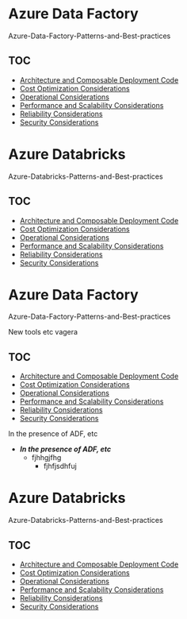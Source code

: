 # Azure Data Factory
Azure-Data-Factory-Patterns-and-Best-practices

## TOC
- [Architecture and Composable Deployment Code](docs/architecture.md)
- [Cost Optimization Considerations](docs/adfcostoptimization.md)
- [Operational Considerations](docs/adfoperational.md)
- [Performance and Scalability Considerations](docs/adfperformance.md)
- [Reliability Considerations](docs/adfreliability.md)
- [Security Considerations](docs/adfsecurity.md)  
 




# Azure Databricks
Azure-Databricks-Patterns-and-Best-practices

## TOC
- [Architecture and Composable Deployment Code](docs/architecture.md)
- [Cost Optimization Considerations](docs/costoptimization.md)
- [Operational Considerations](docs/operational.md)
- [Performance and Scalability Considerations](docs/performance.md)
- [Reliability Considerations](docs/reliability.md)
- [Security Considerations](docs/adfsecurity.md)  
 


# Azure Data Factory

Azure-Data-Factory-Patterns-and-Best-practices

New tools etc vagera

## TOC

- [Architecture and Composable Deployment Code](docs/architecture.md)
- [Cost Optimization Considerations](docs/adfcostoptimization.md)
- [Operational Considerations](docs/adfoperational.md)
- [Performance and Scalability Considerations](docs/adfperformance.md)
- [Reliability Considerations](docs/adfreliability.md)
- [Security Considerations](docs/adfsecurity.md)  

In the presence of ADF, etc

- ***In the presence of ADF, etc***
  - fjhhgjfhg
    - fjhfjsdhfuj



# Azure Databricks

Azure-Databricks-Patterns-and-Best-practices

## TOC

- [Architecture and Composable Deployment Code](docs/architecture.md)
- [Cost Optimization Considerations](docs/costoptimization.md)
- [Operational Considerations](docs/operational.md)
- [Performance and Scalability Considerations](docs/performance.md)
- [Reliability Considerations](docs/reliability.md)
- [Security Considerations](docs/adfsecurity.md)  

